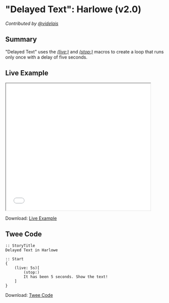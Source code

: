 # "Delayed Text": Harlowe (v2.0)

*Contributed by <a href="https://github.com/videlais">@videlais</a>*

## Summary

"Delayed Text" uses the *[(live:)](https://twine2.neocities.org/#macro_live)* and *[(stop:)](https://twine2.neocities.org/#macro_stop)* macros to create a loop that runs only once with a delay of five seconds.

## Live Example

<section>
<iframe src="harlowe_delayedtext_example.html" height=400 width=90%></iframe>


Download: <a href="harlowe_delayedtext_example.html" target="_blank">Live Example</a>
</section>

## Twee Code

```
:: StoryTitle
Delayed Text in Harlowe

:: Start
{
	(live: 5s)[
    	(stop:)
		It has been 5 seconds. Show the text!
	]
}

```

Download: <a href="harlowe_delayedtext_twee.txt" target="_blank">Twee Code</a>

